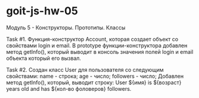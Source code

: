 # goit-js-hw-05

Модуль 5 - Конструкторы. Прототипы. Классы

Task #1. Функция-конструктор Account, которая создает объект со свойствами login
и email. В prototype функции-конструктора добавлен метод getInfo(), который
выводит в консоль значения полей login и email объекта который его вызвал.

Task #2. Создан класс User для пользователя со следующим свойствами: name -
строка; age - число; followers - число; Добавлен метод getInfo(), который,
выводит строку: User ${имя} is ${возраст} years old and has ${кол-во фоловеров}
followers.
